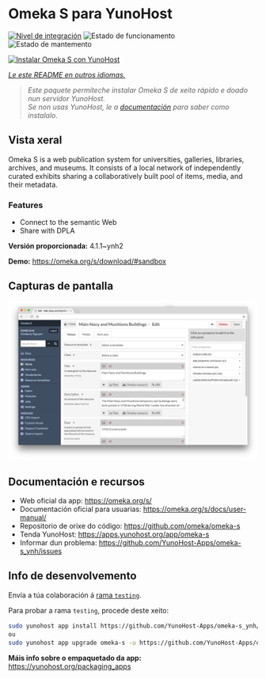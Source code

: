 <!--
NOTA: Este README foi creado automáticamente por <https://github.com/YunoHost/apps/tree/master/tools/readme_generator>
NON debe editarse manualmente.
-->

# Omeka S para YunoHost

[![Nivel de integración](https://dash.yunohost.org/integration/omeka-s.svg)](https://ci-apps.yunohost.org/ci/apps/omeka-s/) ![Estado de funcionamento](https://ci-apps.yunohost.org/ci/badges/omeka-s.status.svg) ![Estado de mantemento](https://ci-apps.yunohost.org/ci/badges/omeka-s.maintain.svg)

[![Instalar Omeka S con YunoHost](https://install-app.yunohost.org/install-with-yunohost.svg)](https://install-app.yunohost.org/?app=omeka-s)

*[Le este README en outros idiomas.](./ALL_README.md)*

> *Este paquete permíteche instalar Omeka S de xeito rápido e doado nun servidor YunoHost.*  
> *Se non usas YunoHost, le a [documentación](https://yunohost.org/install) para saber como instalalo.*

## Vista xeral

Omeka S is a web publication system for universities, galleries, libraries, archives, and museums. It consists of a local network of independently curated exhibits sharing a collaboratively built pool of items, media, and their metadata.

### Features

- Connect to the semantic Web
- Share with DPLA

**Versión proporcionada:** 4.1.1~ynh2

**Demo:** <https://omeka.org/s/download/#sandbox>

## Capturas de pantalla

![Captura de pantalla de Omeka S](./doc/screenshots/omeka-s.png)

## Documentación e recursos

- Web oficial da app: <https://omeka.org/s/>
- Documentación oficial para usuarias: <https://omeka.org/s/docs/user-manual/>
- Repositorio de orixe do código: <https://github.com/omeka/omeka-s>
- Tenda YunoHost: <https://apps.yunohost.org/app/omeka-s>
- Informar dun problema: <https://github.com/YunoHost-Apps/omeka-s_ynh/issues>

## Info de desenvolvemento

Envía a túa colaboración á [rama `testing`](https://github.com/YunoHost-Apps/omeka-s_ynh/tree/testing).

Para probar a rama `testing`, procede deste xeito:

```bash
sudo yunohost app install https://github.com/YunoHost-Apps/omeka-s_ynh/tree/testing --debug
ou
sudo yunohost app upgrade omeka-s -u https://github.com/YunoHost-Apps/omeka-s_ynh/tree/testing --debug
```

**Máis info sobre o empaquetado da app:** <https://yunohost.org/packaging_apps>
